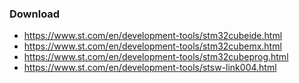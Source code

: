 ### Download
- https://www.st.com/en/development-tools/stm32cubeide.html
- https://www.st.com/en/development-tools/stm32cubemx.html
- https://www.st.com/en/development-tools/stm32cubeprog.html
- https://www.st.com/en/development-tools/stsw-link004.html
